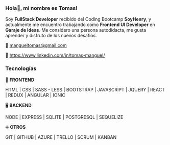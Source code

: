 ### Hola👋, mi nombre es Tomas! 

Soy **FullStack Developer** recibido del Coding Bootcamp **SoyHenry**, y actualmente me encuentro trabajando como **Frontend UI Developer** en **Garaje de Ideas**.
Me considero una persona autodidacta, me gusta aprender y disfruto de los nuevos desafios. 



:email: mangueltomas@gmail.com

:link: https://www.linkedin.com/in/tomas-manguel/


### Tecnologías

🎨 **FRONTEND**

HTML | CSS | SASS - LESS | BOOTSTRAP | JAVASCRIPT | JQUERY | REACT | REDUX | ANGULAR | IONIC 

🖥 **BACKEND**

NODE | EXPRESS | SQLITE | POSTGRESQL | SEQUELIZE

➕ **OTROS**

GIT | GITHUB | AZURE | TRELLO | SCRUM | KANBAN 

